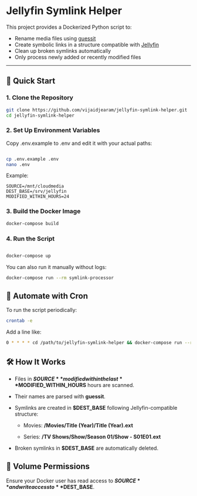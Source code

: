 # Jellyfin Symlink Helper

This project provides a Dockerized Python script to:
- Rename media files using [guessit](https://github.com/guessit-io/guessit)
- Create symbolic links in a structure compatible with [Jellyfin](https://jellyfin.org/)
- Clean up broken symlinks automatically
- Only process newly added or recently modified files

---

## 🚀 Quick Start

### 1. Clone the Repository

```bash
git clone https://github.com/vijaidjearam/jellyfin-symlink-helper.git
cd jellyfin-symlink-helper
```

### 2. Set Up Environment Variables
Copy .env.example to .env and edit it with your actual paths:

```bash

cp .env.example .env
nano .env
```

Example:

```
SOURCE=/mnt/cloudmedia
DEST_BASE=/srv/jellyfin
MODIFIED_WITHIN_HOURS=24
```

### 3. Build the Docker Image

```bash
docker-compose build
```

### 4. Run the Script
```bash

docker-compose up
```

You can also run it manually without logs:

```bash
docker-compose run --rm symlink-processor
```

## 🔁 Automate with Cron
To run the script periodically:

```bash
crontab -e
```

Add a line like:

```bash
0 * * * * cd /path/to/jellyfin-symlink-helper && docker-compose run --rm symlink-processor >> /var/log/symlink_processor.log 2>&1
```


## 🛠 How It Works
- Files in **$SOURCE** modified within the last **$MODIFIED_WITHIN_HOURS** hours are scanned.

- Their names are parsed with **guessit**.

- Symlinks are created in **$DEST_BASE** following Jellyfin-compatible structure:

    - Movies: **/Movies/Title (Year)/Title (Year).ext**

    - Series: **/TV Shows/Show/Season 01/Show - S01E01.ext**

- Broken symlinks in **$DEST_BASE** are automatically deleted.

## 📂 Volume Permissions

Ensure your Docker user has read access to **$SOURCE** and write access to **$DEST_BASE**.
